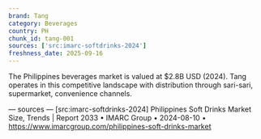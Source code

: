 ```yaml
---
brand: Tang
category: Beverages
country: PH
chunk_id: tang-001
sources: ['src:imarc-softdrinks-2024']
freshness_date: 2025-09-16
---
```


The Philippines beverages market is valued at $2.8B USD (2024). Tang operates in this competitive landscape with distribution through sari-sari, supermarket, convenience channels.

— sources —
[src:imarc-softdrinks-2024] Philippines Soft Drinks Market Size, Trends | Report 2033 • IMARC Group • 2024-08-10 • https://www.imarcgroup.com/philippines-soft-drinks-market
